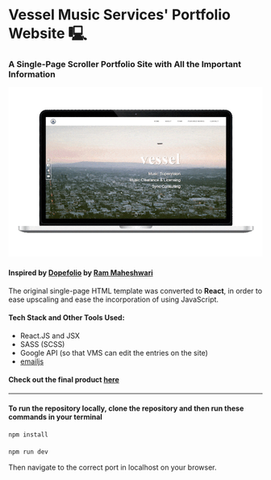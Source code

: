 # Vessel Music Services' Portfolio Website 🖳

### A Single-Page Scroller Portfolio Site with All the Important Information

!["Screenshot of this site"](public/vms-project-short-COMP-2.gif)

#### Inspired by [Dopefolio](https://github.com/rammcodes/Dopefolio) by [Ram Maheshwari](https://github.com/rammcodes)

The original single-page HTML template was converted to **React**, in order to ease upscaling and ease the incorporation of using JavaScript.

#### Tech Stack and Other Tools Used:

- React.JS and JSX
- SASS (SCSS)
- Google API (so that VMS can edit the entries on the site)
- [emailjs](https://www.emailjs.com/)

#### Check out the final product [here](https://vesselsound.com/)

---

#### To run the repository locally, clone the repository and then run these commands in your terminal

```bash
npm install

npm run dev
```

Then navigate to the correct port in localhost on your browser.